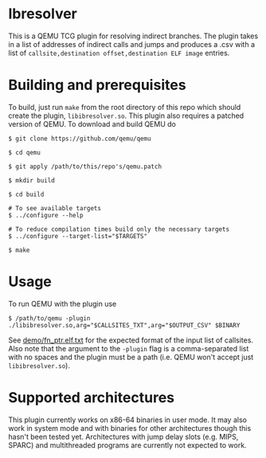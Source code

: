 # Ibresolver

This is a QEMU TCG plugin for resolving indirect branches. The plugin takes in a list of addresses of indirect calls and jumps and produces a .csv with a list of `callsite,destination offset,destination ELF image` entries.

# Building and prerequisites

To build, just run `make` from the root directory of this repo which should create the plugin, `libibresolver.so`. This plugin also requires a patched version of QEMU. To download and build QEMU do

```
$ git clone https://github.com/qemu/qemu

$ cd qemu

$ git apply /path/to/this/repo's/qemu.patch

$ mkdir build

$ cd build

# To see available targets
$ ../configure --help

# To reduce compilation times build only the necessary targets
$ ../configure --target-list="$TARGETS"

$ make
```

# Usage

To run QEMU with the plugin use

```
$ /path/to/qemu -plugin ./libibresolver.so,arg="$CALLSITES_TXT",arg="$OUTPUT_CSV" $BINARY
```

See [demo/fn_ptr.elf.txt](demo/fn_ptr.elf.txt) for the expected format of the input list of callsites. Also note that the argument to the `-plugin` flag is a comma-separated list with no spaces and the plugin must be a path (i.e. QEMU won't accept just `libibresolver.so`).

# Supported architectures

This plugin currently works on x86-64 binaries in user mode. It may also work in system mode and with binaries for other architectures though this hasn't been tested yet. Architectures with jump delay slots (e.g. MIPS, SPARC) and multithreaded programs are currently not expected to work.

